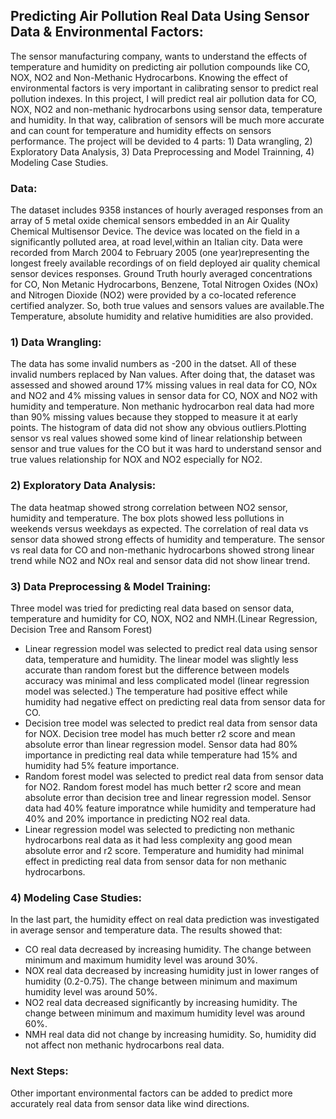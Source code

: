 ## Predicting Air Pollution Real Data Using Sensor Data & Environmental Factors:
The sensor manufacturing company, wants to understand the effects of temperature and humidity on predicting air pollution compounds like CO, NOX, NO2 and Non-Methanic Hydrocarbons. Knowing the effect of environmental factors is very important in calibrating sensor to predict real pollution indexes. In this  project, I will predict real air pollution data for CO, NOX, NO2 and non-methanic hydrocarbons using sensor data, temperature and humidity. In that way, calibration of sensors will be much more accurate and can count for temperature and humidity effects on sensors performance. The project will be devided to 4 parts: 1) Data wrangling, 2) Exploratory Data Analysis, 3) Data Preprocessing and Model Trainning, 4) Modeling Case Studies.

### Data:
The dataset includes 9358 instances of hourly averaged responses from an array of 5 metal oxide chemical sensors embedded in an Air Quality Chemical Multisensor Device.
The device was located on the field in a significantly polluted area, at road level,within an Italian city. Data were recorded from March 2004 to February 2005 (one year)representing the longest freely available recordings of on field deployed air quality chemical sensor devices responses. Ground Truth hourly averaged concentrations for CO, Non Metanic Hydrocarbons, Benzene, Total Nitrogen Oxides (NOx) and Nitrogen Dioxide (NO2) were provided by a co-located reference certified analyzer.  So, both true values and sensors values are available.The Temperature, absolute humidity and relative humidities are also provided.

### 1) Data Wrangling:
The data has some invalid numbers as -200 in the datset. All of these invalid numbers replaced by Nan values. After doing that, the dataset was assessed and showed around 17% missing values in real data for CO, NOx and NO2 and 4% missing values in sensor data for CO, NOX and NO2 with humidity and temperature. Non methanic hydrocarbon real data had more than 90% missing values because they stopped to measure it at early points. The histogram of data did not show any obvious outliers.Plotting sensor vs real values showed some kind of linear relationship between sensor and true values for the CO but it was hard to understand sensor and true values relationship for NOX and NO2 especially for NO2.

### 2) Exploratory Data Analysis:
The data heatmap showed strong correlation between NO2 sensor, humidity and temperature. The box plots showed less pollutions in weekends versus weekdays as expected. The correlation of real data vs sensor data showed strong effects of humidity and temperature. The sensor vs real data for CO and non-methanic hydrocarbons showed strong linear trend while NO2 and NOx real and sensor data did not show linear trend.

### 3) Data Preprocessing & Model Training:
Three model was tried for predicting real data based on sensor data, temperature and humidity for CO, NOX, NO2 and NMH.(Linear Regression, Decision Tree and Ransom Forest) 
* Linear regression model was selected to predict real data using sensor data, temperature and humidity. The linear model was slightly less accurate than random forest but the difference between models accuracy was minimal and less complicated model (linear regression model was selected.) The temperature had positive effect while humidity had negative effect on predicting real data from sensor data for CO. 
* Decision tree model was selected to predict real data from sensor data for NOX. Decision tree model has much better r2 score and mean absolute error than linear regression model. Sensor data had 80% importance in predicting real data while temperature had 15% and humidity had 5% feature importance.
* Random forest model was selected to predict real data from sensor data for NO2. Random forest model has much better r2 score and mean absolute error than decision tree and linear regression model. Sensor data had 40% feature imporatnce while humidity and temperature had 40% and 20% importance in predicting NO2 real data.
* Linear regression model was selected to predicting non methanic hydrocarbons real data as it had less complexity ang good mean absolute error and r2 score. Temperature and humidity had minimal effect in predicting real data from sensor data for non methanic hydrocarbons.

### 4) Modeling Case Studies:
In the last part, the humidity effect on real data prediction was investigated in average sensor and temperature data. The results showed that:
* CO real data decreased by increasing humidity. The change between minimum and maximum humidity level was around 30%.
* NOX real data decreased by increasing humidity just in lower ranges of humidity (0.2-0.75). The change between minimum and maximum humidity level was around 50%.
* NO2 real data decreased significantly by increasing humidity. The change between minimum and maximum humidity level was around 60%.
* NMH real data did not change by increasing humidity. So, humidity did not affect non methanic hydrocarbons real data.

### Next Steps:
Other important environmental factors can be added to predict more accurately real data from sensor data like wind directions.


